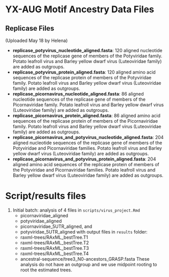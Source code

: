 # YX-AUG Motif Ancestry Data Files

## __Replicase Files__
(Uploaded May 18 by Helena)

- __replicase_potyvirus_nucleotide_aligned.fasta__: 120 aligned nucleotide sequences of the replicase gene of members of the Potyviridae family. Potato leafroll virus and Barley yellow dwarf virus (Luteoviridae family) are added as outgroups. 
- __replicase_potyvirus_protein_aligned.fasta__: 120 aligned amino acid sequences of the replicase protein of members of the Potyviridae family. Potato leafroll virus and Barley yellow dwarf virus (Luteoviridae family) are added as outgroups. 
- __replicase_picornavirus_nucleotide_aligned.fasta__: 86 aligned nucleotide sequences of the replicase gene of members of the Picornaviridae family. Potato leafroll virus and Barley yellow dwarf virus (Luteoviridae family) are added as outgroups. 
- __replicase_picornavirus_protein_aligned.fasta__: 86 aligned amino acid sequences of the replicase protein of members of the Picornaviridae family. Potato leafroll virus and Barley yellow dwarf virus (Luteoviridae family) are added as outgroups. 
- __replicase_picornavirus_and_potyvirus_nucleotide_aligned.fasta__: 204 aligned nucleotide sequences of the replicase gene of members of the Potyviridae and Picornaviridae families. Potato leafroll virus and Barley yellow dwarf virus (Luteoviridae family) are added as outgroups. 
- __replicase_picornavirus_and_potyvirus_protein_aligned.fasta__: 204 aligned amino acid sequences of the replicase protein of members of the Potyviridae and Picornaviridae families. Potato leafroll virus and Barley yellow dwarf virus (Luteoviridae family) are added as outgroups. 


# Script/results files
1. Initial batch: analysis of 4 files in `scripts/virus_project.Rmd`
    - picornaviridae_aligned
    - potyviridae_aligned
    - picornaviridae_5UTR_aligned, and 
    - potyviridae_5UTR_aligned
with output files in `results` folder:
    - raxml-trees/RAxML_bestTree.T1
    - raxml-trees/RAxML_bestTree.T2
    - raxml-trees/RAxML_bestTree.T3
    - raxml-trees/RAxML_bestTree.T4
    - ancestral-sequence/tree3_N0-ancestors_GRASP.fasta
These analysis do not have an outgroup and we use midpoint rooting to root the estimated trees.
